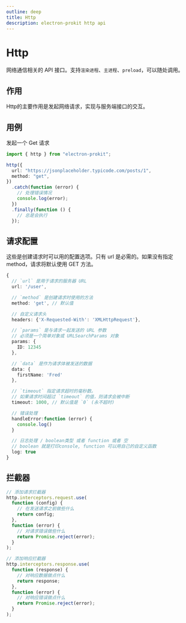 ```yaml
---
outline: deep
title: Http
description: electron-prokit http api
---
```


# Http

网络通信相关的 API 接口。支持`渲染进程`、`主进程`、`preload`，可以随处调用。

## 作用

Http的主要作用是发起网络请求，实现与服务端接口的交互。

## 用例

发起一个 Get 请求

```ts
import { http } from "electron-prokit";

http({
  url: "https://jsonplaceholder.typicode.com/posts/1",
  method: "get",
})
  .catch(function (error) {
    // 处理错误情况
    console.log(error);
  })
  .finally(function () {
    // 总是会执行
  });
```

## 请求配置

这些是创建请求时可以用的配置选项。只有 url 是必需的。如果没有指定 method，请求将默认使用 GET 方法。

```ts
{
  // `url` 是用于请求的服务器 URL
  url: '/user',

  // `method` 是创建请求时使用的方法
  method: 'get', // 默认值

  // 自定义请求头
  headers: {'X-Requested-With': 'XMLHttpRequest'},

  // `params` 是与请求一起发送的 URL 参数
  // 必须是一个简单对象或 URLSearchParams 对象
  params: {
    ID: 12345
  },

  // `data` 是作为请求体被发送的数据
  data: {
    firstName: 'Fred'
  },

  // `timeout` 指定请求超时的毫秒数。
  // 如果请求时间超过 `timeout` 的值，则请求会被中断
  timeout: 1000, // 默认值是 `0` (永不超时)

  // 错误处理
  handleError:function (error) {
    console.log()
  }

  // 日志处理 / boolean类型 或者 function 或者 空
  // boolean 就是打印console, function 可以用自己的自定义函数
  log: true
}
```

## 拦截器

```ts
// 添加请求拦截器
http.interceptors.request.use(
  function (config) {
    // 在发送请求之前做些什么
    return config;
  },
  function (error) {
    // 对请求错误做些什么
    return Promise.reject(error);
  }
);

// 添加响应拦截器
http.interceptors.response.use(
  function (response) {
    // 对响应数据做点什么
    return response;
  },
  function (error) {
    // 对响应错误做点什么
    return Promise.reject(error);
  }
);
```
